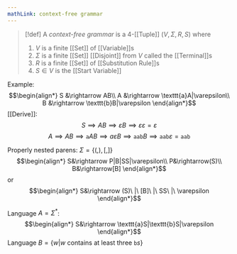 ```yaml
---
mathLink: context-free grammar
---
```

>[!def]
>A *context-free grammar* is a $4$-[[Tuple]] $(V,\Sigma,R,S)$ where 
>1. $V$ is a finite [[Set]] of [[Variable]]s
>2. $\Sigma$ is a finite [[Set]] [[Disjoint]] from $V$ called the [[Terminal]]s
>3. $R$ is a finite [[Set]] of [[Substitution Rule]]s
>4. $S\in V$ is the [[Start Variable]]


Example: 
$$\begin{align*}
S &\rightarrow AB\\
A &\rightarrow \texttt{a}A|\varepsilon\\
B &\rightarrow \texttt{b}B|\varepsilon
\end{align*}$$
[[Derive]]: $$S\implies AB\implies \varepsilon B\implies \varepsilon\varepsilon=\varepsilon$$
$$A\implies AB\implies \texttt{a}AB\implies a \varepsilon B\implies \texttt{aab}B\implies\texttt{aab}\varepsilon=\texttt{aab}$$

Properly nested parens: $\Sigma=\{(,),[,]\}$
$$\begin{align*}
S&\rightarrow P|B|SS|\varepsilon\\
P&\rightarrow(S)\\
B&\rightarrow[B]
\end{align*}$$
or
$$\begin{align*}
S&\rightarrow (S)\ |\ [B]\ |\ SS\ |\ \varepsilon
\end{align*}$$

Language $A=\Sigma^{*}$: $$\begin{align*}
S&\rightarrow \texttt{a}S|\texttt{b}S|\varepsilon
\end{align*}$$
Language $B=\{w|w \text{ contains at least three }\texttt{b}s\}$


